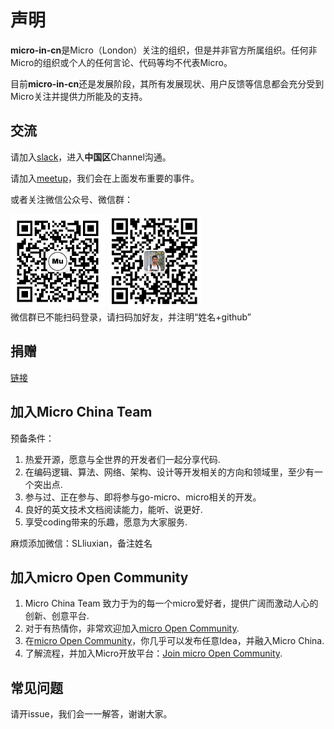# 声明

**micro-in-cn**是Micro（London）关注的组织，但是并非官方所属组织。任何非Micro的组织或个人的任何言论、代码等均不代表Micro。

目前**micro-in-cn**还是发展阶段，其所有发展现状、用户反馈等信息都会充分受到Micro关注并提供力所能及的支持。

## 交流

请加入[slack](http://slack.micro.mu/)，进入**中国区**Channel沟通。

请加入[meetup](https://www.meetup.com/Micro-Services-Network/)，我们会在上面发布重要的事件。

或者关注微信公众号、微信群：
<div style="float:left">
<img src="donation/wx_qrcode.jpg" width="30%">
<img src="donation/wx_group_v1.png" width="30%"> 
</div>

微信群已不能扫码登录，请扫码加好友，并注明“姓名+github”

## 捐赠

[链接](./donation/README.md)

## 加入Micro China Team

预备条件：

1. 热爱开源，愿意与全世界的开发者们一起分享代码.
2. 在编码逻辑、算法、网络、架构、设计等开发相关的方向和领域里，至少有一个突出点.
3. 参与过、正在参与、即将参与go-micro、micro相关的开发。
4. 良好的英文技术文档阅读能力，能听、说更好.
5. 享受coding带来的乐趣，愿意为大家服务.

麻烦添加微信：SLliuxian，备注姓名

## 加入micro Open Community

1. Micro China Team 致力于为的每一个micro爱好者，提供广阔而激动人心的创新、创意平台.
2. 对于有热情你，非常欢迎加入[micro Open Community](https://github.com/micro-community).
3. 在[micro Open Community](https://github.com/micro-community)，你几乎可以发布任意Idea，并融入Micro China.
4. 了解流程，并加入Micro开放平台：[Join micro Open Community](https://github.com/micro-community/how-to-join).

## 常见问题

请开issue，我们会一一解答，谢谢大家。
